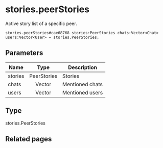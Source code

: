 # stories.peerStories
Active story list of a specific peer.

```
stories.peerStories#cae68768 stories:PeerStories chats:Vector<Chat> users:Vector<User> = stories.PeerStories;
```

## Parameters
| Name | Type | Description |
| ---- | :----: | ----------- |
| stories | PeerStories | Stories |
| chats | Vector<Chat> | Mentioned chats |
| users | Vector<User> | Mentioned users |


## Type
stories.PeerStories

## Related pages
